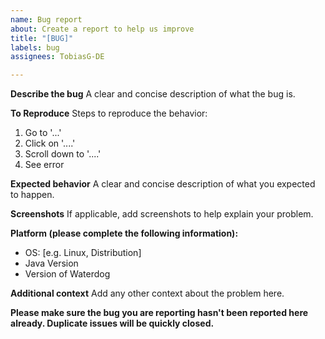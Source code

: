 ```yaml
---
name: Bug report
about: Create a report to help us improve
title: "[BUG]"
labels: bug
assignees: TobiasG-DE

---
```


**Describe the bug**
A clear and concise description of what the bug is.

**To Reproduce**
Steps to reproduce the behavior:
1. Go to '...'
2. Click on '....'
3. Scroll down to '....'
4. See error

**Expected behavior**
A clear and concise description of what you expected to happen.

**Screenshots**
If applicable, add screenshots to help explain your problem.

**Platform (please complete the following information):**
 - OS: [e.g. Linux, Distribution]
 - Java Version
 - Version of Waterdog

**Additional context**
Add any other context about the problem here.


**Please make sure the bug you are reporting hasn't been reported here already. Duplicate issues will be quickly closed.**

